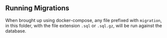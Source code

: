 ## Running Migrations

When brought up using docker-compose, any file prefixed with `migration`, in this folder, with the
file extension `.sql` or `.sql.gz`, will be run against the database.
